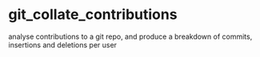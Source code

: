 # git_collate_contributions
analyse contributions to a git repo, and produce a breakdown of commits, insertions and deletions per user
